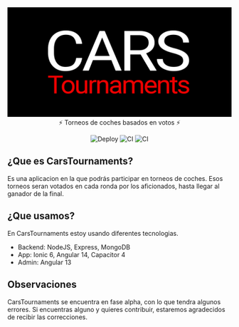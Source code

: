 <div align="center">
  <img src="./banner.png"/>
</div>
<div align="center">
  ⚡️ Torneos de coches basados en votos ⚡️
<br />
</div>
<div align="center">

![Deploy](https://github.com/carsTournaments/backend/actions/workflows/deploy.yml/badge.svg) ![CI](https://github.com/carsTournaments/backend/actions/workflows/ci.yml/badge.svg) ![CI](https://github.com/carsTournaments/admin/actions/workflows/ci.yml/badge.svg)

</div>

## ¿Que es CarsTournaments?

Es una aplicacion en la que podrás participar en torneos de coches. Esos torneos seran votados en cada ronda por los aficionados, hasta llegar al ganador de la final.

## ¿Que usamos?

En CarsTournaments estoy usando diferentes tecnologias.

- Backend: NodeJS, Express, MongoDB
- App: Ionic 6, Angular 14, Capacitor 4
- Admin: Angular 13

## Observaciones

CarsTournaments se encuentra en fase alpha, con lo que tendra algunos errores. Si encuentras alguno y quieres contribuir, estaremos agradecidos de recibir las correcciones.
